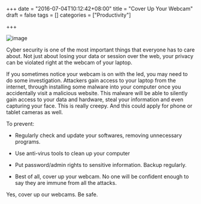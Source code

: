 +++
date = "2016-07-04T10:12:42+08:00"
title = "Cover Up Your Webcam"
draft = false
tags = []
categories = ["Productivity"]

+++

![image](http://www.trueactivist.com/wp-content/uploads/2015/08/WebCamEye.jpg)

Cyber security is one of the most important things that everyone has to care about. Not just about losing your data or session over the web, your privacy can be violated right at the webcam of your laptop.

If you sometimes notice your webcam is on with the led, you may need to do some investigation. Attackers gain access to your laptop from the internet, through installing some malware into your computer once you accidentally visit a malicious website. This malware will be able to silently gain access to your data and hardware, steal your information and even capturing your face. This is really creepy. And this could apply for phone or tablet cameras as well.

To prevent:

* Regularly check and update your softwares, removing unnecessary programs.

* Use anti-virus tools to clean up your computer

* Put password/admin rights to sensitive information. Backup regularly.

* Best of all, cover up your webcam. No one will be confident enough to say they are immune from all the attacks.

Yes, cover up our webcams. Be safe.